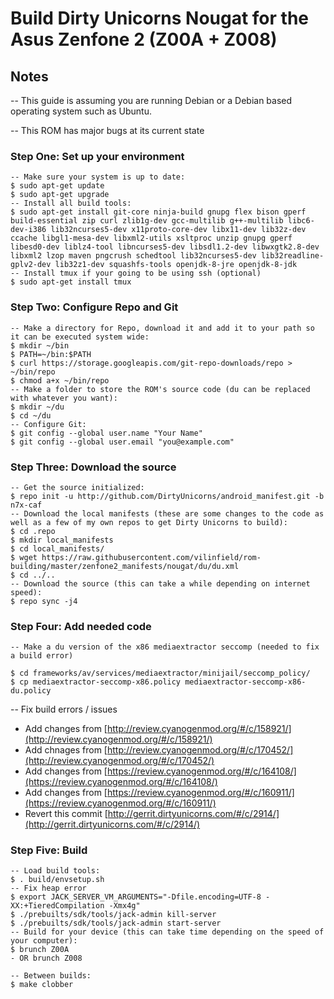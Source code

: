# Build Dirty Unicorns Nougat for the Asus Zenfone 2 (Z00A + Z008)

## Notes

-- This guide is assuming you are running Debian or a Debian based operating system such as Ubuntu.

-- This ROM has major bugs at its current state

### Step One: Set up your environment 

```
-- Make sure your system is up to date:
$ sudo apt-get update
$ sudo apt-get upgrade
-- Install all build tools:
$ sudo apt-get install git-core ninja-build gnupg flex bison gperf build-essential zip curl zlib1g-dev gcc-multilib g++-multilib libc6-dev-i386 lib32ncurses5-dev x11proto-core-dev libx11-dev lib32z-dev ccache libgl1-mesa-dev libxml2-utils xsltproc unzip gnupg gperf libesd0-dev liblz4-tool libncurses5-dev libsdl1.2-dev libwxgtk2.8-dev libxml2 lzop maven pngcrush schedtool lib32ncurses5-dev lib32readline-gplv2-dev lib32z1-dev squashfs-tools openjdk-8-jre openjdk-8-jdk
-- Install tmux if your going to be using ssh (optional)
$ sudo apt-get install tmux
```

### Step Two: Configure Repo and Git  

```
-- Make a directory for Repo, download it and add it to your path so it can be executed system wide:
$ mkdir ~/bin
$ PATH=~/bin:$PATH
$ curl https://storage.googleapis.com/git-repo-downloads/repo > ~/bin/repo
$ chmod a+x ~/bin/repo
-- Make a folder to store the ROM's source code (du can be replaced with whatever you want):
$ mkdir ~/du 
$ cd ~/du
-- Configure Git:
$ git config --global user.name "Your Name"
$ git config --global user.email "you@example.com"
```

### Step Three: Download the source 

```
-- Get the source initialized:
$ repo init -u http://github.com/DirtyUnicorns/android_manifest.git -b n7x-caf
-- Download the local manifests (these are some changes to the code as well as a few of my own repos to get Dirty Unicorns to build):
$ cd .repo
$ mkdir local_manifests
$ cd local_manifests/
$ wget https://raw.githubusercontent.com/vilinfield/rom-building/master/zenfone2_manifests/nougat/du/du.xml
$ cd ../..
-- Download the source (this can take a while depending on internet speed):
$ repo sync -j4 
```

### Step Four: Add needed code

```
-- Make a du version of the x86 mediaextractor seccomp (needed to fix a build error)

$ cd frameworks/av/services/mediaextractor/minijail/seccomp_policy/
$ cp mediaextractor-seccomp-x86.policy mediaextractor-seccomp-x86-du.policy
```

-- Fix build errors / issues

- Add changes from [http://review.cyanogenmod.org/#/c/158921/](http://review.cyanogenmod.org/#/c/158921/)
- Add chnages from [http://review.cyanogenmod.org/#/c/170452/](http://review.cyanogenmod.org/#/c/170452/)
- Add changes from [https://review.cyanogenmod.org/#/c/164108/](https://review.cyanogenmod.org/#/c/164108/)
- Add changes from [https://review.cyanogenmod.org/#/c/160911/](https://review.cyanogenmod.org/#/c/160911/)
- Revert this commit [http://gerrit.dirtyunicorns.com/#/c/2914/](http://gerrit.dirtyunicorns.com/#/c/2914/)

### Step Five: Build

```
-- Load build tools:
$ . build/envsetup.sh
-- Fix heap error
$ export JACK_SERVER_VM_ARGUMENTS="-Dfile.encoding=UTF-8 -XX:+TieredCompilation -Xmx4g"
$ ./prebuilts/sdk/tools/jack-admin kill-server
$ ./prebuilts/sdk/tools/jack-admin start-server
-- Build for your device (this can take time depending on the speed of your computer):
$ brunch Z00A
- OR brunch Z008
```

```
-- Between builds:
$ make clobber
```

